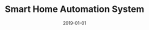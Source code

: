 ---
title: "Smart Home Automation System"
date: 2019-01-01
description: "IoT-based home automation solution using various sensors and microcontrollers"
image: /assets/images/home-automation.jpg
tags:
  - iot
  - arduino
  - esp8266
  - sensors
featured: true
results:
  - 20% decrease in latency

detailed_description: |
  Technical Components:
  - LDR sensor implementation
  - LM35 temperature sensing
  - DHT11 environmental monitoring
  - Arduino and ESP8266 microcontroller integration
  - Thing speak IoT platform

  Achievements:
  - Reduced system latency by 20%
  - Improved response time compared to existing solutions

---